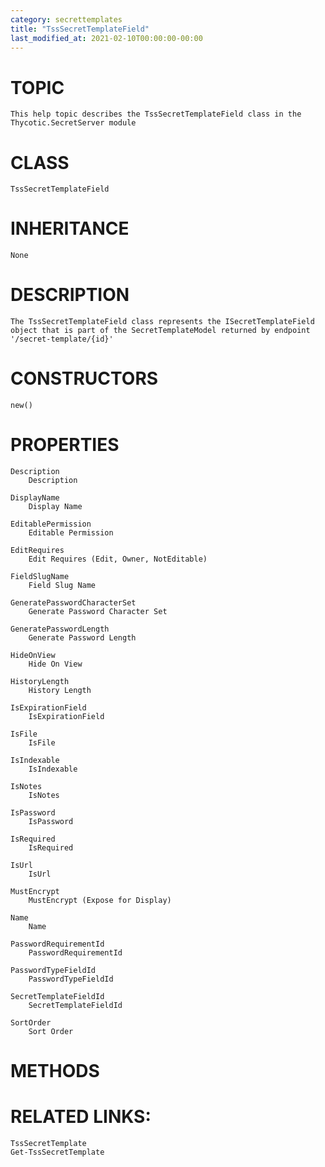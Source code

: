 ```yaml
---
category: secrettemplates
title: "TssSecretTemplateField"
last_modified_at: 2021-02-10T00:00:00-00:00
---
```


# TOPIC
    This help topic describes the TssSecretTemplateField class in the Thycotic.SecretServer module

# CLASS
    TssSecretTemplateField

# INHERITANCE
    None

# DESCRIPTION
    The TssSecretTemplateField class represents the ISecretTemplateField object that is part of the SecretTemplateModel returned by endpoint '/secret-template/{id}'

# CONSTRUCTORS
    new()

# PROPERTIES
    Description
        Description

    DisplayName
        Display Name

    EditablePermission
        Editable Permission

    EditRequires
        Edit Requires (Edit, Owner, NotEditable)

    FieldSlugName
        Field Slug Name

    GeneratePasswordCharacterSet
        Generate Password Character Set

    GeneratePasswordLength
        Generate Password Length

    HideOnView
        Hide On View

    HistoryLength
        History Length

    IsExpirationField
        IsExpirationField

    IsFile
        IsFile

    IsIndexable
        IsIndexable

    IsNotes
        IsNotes

    IsPassword
        IsPassword

    IsRequired
        IsRequired

    IsUrl
        IsUrl

    MustEncrypt
        MustEncrypt (Expose for Display)

    Name
        Name

    PasswordRequirementId
        PasswordRequirementId

    PasswordTypeFieldId
        PasswordTypeFieldId

    SecretTemplateFieldId
        SecretTemplateFieldId

    SortOrder
        Sort Order

# METHODS

# RELATED LINKS:
    TssSecretTemplate
    Get-TssSecretTemplate